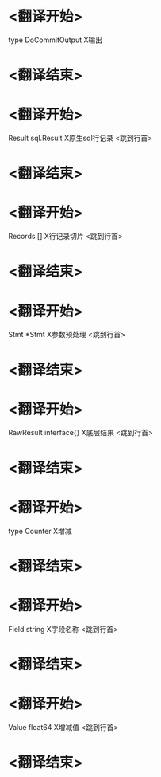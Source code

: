  

# <翻译开始>
type DoCommitOutput
X输出
# <翻译结束>

# <翻译开始>
Result    sql.Result
X原生sql行记录
<跳到行首>
# <翻译结束>

# <翻译开始>
Records   []
X行记录切片
<跳到行首>
# <翻译结束>

# <翻译开始>
Stmt      *Stmt
X参数预处理
<跳到行首>
# <翻译结束>

# <翻译开始>
RawResult interface{}
X底层结果
<跳到行首>
# <翻译结束>

# <翻译开始>
type Counter
X增减
# <翻译结束>

# <翻译开始>
Field string
X字段名称
<跳到行首>
# <翻译结束>

# <翻译开始>
Value float64
X增减值
<跳到行首>
# <翻译结束>
 